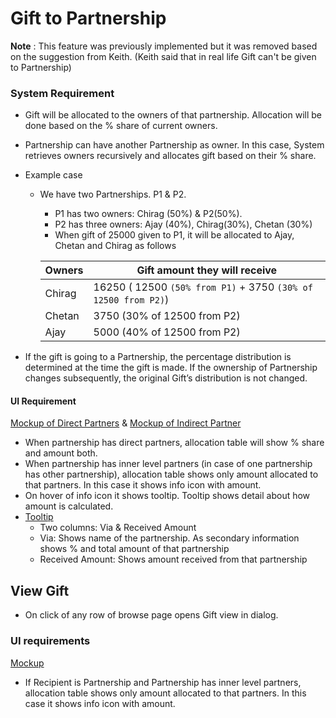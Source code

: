 # Gift to Partnership

**Note** : This feature was previously implemented but it was removed based on the suggestion from Keith. (Keith said that in real life Gift can't be given to Partnership)

### System Requirement

- Gift will be allocated to the owners of that partnership. Allocation will be done based on the % share of  current owners. 

- Partnership can have another Partnership  as owner. In this case, System retrieves owners recursively and allocates gift based on their % share.

- Example case

  - We have two Partnerships. P1 & P2.  

    - P1 has two owners: Chirag (50%) & P2(50%). 
    - P2 has three owners: Ajay (40%), Chirag(30%), Chetan (30%)
    - When gift of 25000 given to P1, it will be allocated to Ajay, Chetan and Chirag as follows

    | Owners | Gift amount they will receive            |
    | ------ | ---------------------------------------- |
    | Chirag | 16250 ( 12500 `(50% from P1)` + 3750 `(30% of 12500 from P2)`) |
    | Chetan | 3750 (30% of 12500 from P2)              |
    | Ajay   | 5000 (40% of 12500 from P2)              |

- If the gift is going to a Partnership, the percentage distribution is determined at the time the gift is made. If the ownership of Partnership changes subsequently, the original Gift’s distribution is not changed.

#### UI Requirement

[Mockup of Direct Partners](https://drive.google.com/file/d/1bihtGs23aWZWSpRf_xkqB2RsCYbYAg8B/view) & [Mockup of Indirect Partner](https://drive.google.com/file/d/1u2r4rb8f2ruuhIATi-cTbeYJGNgWCgLo/view)

- When partnership has direct partners, allocation table will show % share and amount both.
- When partnership has inner level partners (in case of one partnership has other partnership), allocation table shows only amount allocated to that partners. In this case it shows info icon with amount.
- On hover of info icon it shows tooltip. Tooltip shows detail about how amount is calculated.
- [Tooltip](https://drive.google.com/file/d/18DVsjeZyEag28dc4hrvTJ0u6AouXw9hU/view) 
  - Two columns: Via & Received Amount
  - Via: Shows name of the partnership. As secondary information shows % and total amount of that partnership
  - Received Amount:  Shows amount received from that partnership



## View Gift

- On click of any row of browse page opens Gift view in dialog.

### UI requirements

[Mockup](https://drive.google.com/file/d/1mSDTqLI-gxzevV3GAS1HMUq1sU3uWlgI/view)

- If Recipient is Partnership and Partnership has inner level partners, allocation table shows only amount allocated to that partners. In this case it shows info icon with amount. 